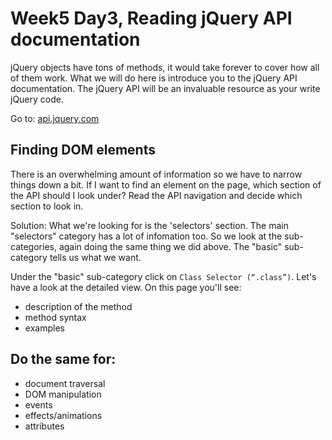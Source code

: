 <style> .note {display: none; /* Hide teachers notes */ } .solution {color:white; } .solution:hover {color:black; } </style>

# Week5 Day3, Reading jQuery API documentation

jQuery objects have tons of methods, it would take forever to cover how all of them work. What we will do here is introduce you to the jQuery API documentation. The jQuery API will be an invaluable resource as your write jQuery code. 

Go to: [api.jquery.com](http://api.jquery.com)

## Finding DOM elements

There is an overwhelming amount of information so we have to narrow things down a bit. If I want to find an element on the page, which section of the API should I look under? Read the API navigation and decide which section to look in.

<div class="note">
> **Teacher note**: Ask students to get involved here. Ask students to suggest a section or start eliminating one section at a time. "Oh is it the CSS section, nope, the documentation says 'These methods get and set CSS-related properties of elements.'. 
</div>

Solution: What we're looking for is the 'selectors' section. The main "selectors" category has a lot of infomation too. So we look at the sub-categories, again doing the same thing we did above. The "basic" sub-category tells us what we want.

Under the "basic" sub-category click on `Class Selector (“.class”)`. Let's have a look at the detailed view. On this page you'll see:

- description of the method
- method syntax
- examples

<div class="note">
> **Teacher note**: Walk through each section (description, method syntax and examples). Point out that terminology/vocabulary is really important here. Understanding the vocabulary will help students decipher the documentation.
</div>

## Do the same for:

- document traversal
- DOM manipulation
- events
- effects/animations
- attributes